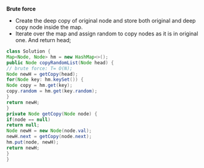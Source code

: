 **Brute force**
* Create the deep copy of original node and store both original and deep copy node inside the map.
* Iterate over the map and assign random to copy nodes as it is in original one. And return head;
```java
class Solution {
Map<Node, Node> hm = new HashMap<>();
public Node copyRandomList(Node head) {
// brute force: T= O(N);
Node newH = getCopy(head);
for(Node key: hm.keySet()) {
Node copy = hm.get(key);
copy.random = hm.get(key.random);
}
return newH;
}
private Node getCopy(Node node) {
if(node == null)
return null;
Node newH = new Node(node.val);
newH.next = getCopy(node.next);
hm.put(node, newH);
return newH;
}
}
```